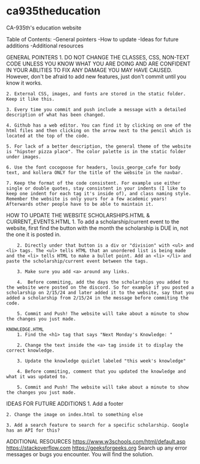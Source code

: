 # ca935theducation
 CA-935th's education website

Table of Contents:
    -General pointers
    -How to update
    -Ideas for future additions
    -Additional resources

GENERAL POINTERS
    1. DO NOT CHANGE THE CLASSES, CSS, NON-TEXT CODE UNLESS YOU KNOW WHAT YOU ARE DOING AND ARE CONFIDENT IN YOUR ABLITIES TO FIX ANY DAMAGE YOU MAY HAVE CAUSED. However, don't be afraid to add new features, just don't commit until you know it works. 

    2. External CSS, images, and fonts are stored in the static folder. Keep it like this.

    3. Every time you commit and push include a message with a detailed description of what has been changed.

    4. Github has a web editor. You can find it by clicking on one of the html files and then clicking on the arrow next to the pencil which is located at the top of the code. 

    5. For lack of a better description, the general theme of the website is "hipster pizza place". The color palette is in the static folder under images. 

    6. Use the font cocogoose for headers, louis_george_cafe for body text, and kollera ONLY for the title of the website in the navbar.

    7. Keep the format of the code consistent. For example use either single or double quotes, stay consistent in your indents (I like to keep one indent for each tag it's inside of), and class naming style. Remember the website is only yours for a few academic years! Afterwards other people have to be able to maintain it. 


HOW TO UPDATE THE WEBSITE
    SCHOLARSHIPS.HTML & CURRENT_EVENTS.HTML
        1. To add a scholarship/current event to the website, first find the button with the month the scholarship is DUE in, not the one it is posted in.  

        2. Directly under that button is a div or "division" with <ul> and <li> tags. The <ul> tells HTML that an unordered list is being made and the <li> tells HTML to make a bullet point. Add an <li> </li> and paste the scholarship/current event between the tags. 

        3. Make sure you add <a> around any links. 

        4.  Before commiting, add the days the scholarships you added to the website were posted on the discord. So for example if you posted a scholarship on 2/15/24 and later added it to the website, say that you added a scholarship from 2/15/24 in the message before commiting the code. 

        5. Commit and Push! The website will take about a minute to show the changes you just made. 

    KNOWLEDGE.HTML
        1. Find the <h1> tag that says "Next Monday's Knowledge: "

        2. Change the text inside the <a> tag inside it to display the correct knowledge.

        3. Update the knowledge quizlet labeled "this week's knowledge"

        4. Before commiting, comment that you updated the knowledge and what it was updated to.

        5. Commit and Push! The website will take about a minute to show the changes you just made. 


IDEAS FOR FUTURE ADDITIONS
    1. Add a footer

    2. Change the image on index.html to something else

    3. Add a search feature to search for a specific scholarship. Google has an API for this?


ADDITIONAL RESOURCES
    https://www.w3schools.com/html/default.asp
    https://stackoverflow.com
    https://geeksforgeeks.org
    Search up any error messages or bugs you encounter. You will find the solution.


    





